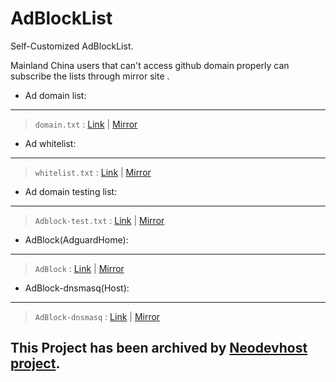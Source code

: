 # AdBlockList
Self-Customized AdBlockList.

Mainland China users that can't access github domain properly can subscribe the lists through mirror site .

* Ad domain list: 
---
> `domain.txt` : [Link](https://raw.githubusercontent.com/Licolnlee/AdBlockList/master/domain.txt) | [Mirror](https://licolnlee.icu/AdBlockList/domain.txt)

* Ad whitelist:
---
> `whitelist.txt` : [Link](https://raw.githubusercontent.com/Licolnlee/AdBlockList/master/whitelist.txt) | [Mirror](https://licolnlee.icu/AdBlockList/whitelist.txt)

* Ad domain testing list:
---
> `Adblock-test.txt` : [Link](https://raw.githubusercontent.com/Licolnlee/AdBlockList/master/Adblock-test.txt) | [Mirror](https://licolnlee.icu/AdBlockList/Adblock-test.txt)

* AdBlock(AdguardHome):
---
> `AdBlock` : [Link](https://raw.githubusercontent.com/Licolnlee/AdBlockList/master/Adblock-test.txt) | [Mirror](https://licolnlee.icu/AdBlockList/AdBlock)

* AdBlock-dnsmasq(Host):
---
> `AdBlock-dnsmasq` : [Link](https://raw.githubusercontent.com/Licolnlee/AdBlockList/master/AdBlock-dnsmasq) | [Mirror](https://licolnlee.icu/AdBlockList/AdBlock-dnsmasq)

## This Project has been archived by [Neodevhost project](https://github.com/neodevpro/neodevhost).

